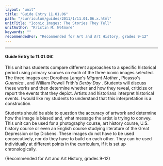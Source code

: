```yaml
---
layout: "unit"
title: "Guide Entry 11.01.06"
path: "/curriculum/guides/2011/1/11.01.06.x.html"
unitTitle: "Iconic Images: The Stories They Tell"
unitAuthor: "Kristin M. Wetmore"
keywords: ""
recommendedFor: "Recommended for Art and Art History, grades 9-12"
---
```

<body>
<hr/>
 <h4>
  Guide Entry to 11.01.06:
 </h4>
 <p>
  This unit has students compare different approaches to a specific historical period using primary sources on each of the three iconic images selected. The three images are: Dorothea Lange's
  <i>
   Migrant Mother
  </i>
  , Picasso's
  <i>
   Guernica
  </i>
  , and William Powell Frith's
  <i>
   Derby Day
  </i>
  . Students will discuss these works and then determine whether and how they reveal, criticize or report the events that they depict. Artists and historians interpret historical events. I would like my students to understand that this interpretation is a construction.
 </p>
<p>
  Students should be able to question the accuracy of artwork and determine how the image is biased and, what message the artist is trying to convey. This unit can be used for a photography course, art history course, U.S. history course or even an English course studying literature of the Great Depression or by Dickens. These images do not have to be used consecutively, nor do they have to build on each other. They can be used individually at different points in the curriculum, if it is set up chronologically.
 </p>
<p>
  (Recommended for Art and Art History, grades 9-12)
 </p>


</body>